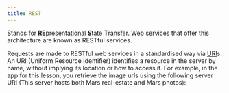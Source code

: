 ```yaml
---
title: REST
---
```


Stands for **RE**presentational **S**tate **T**ransfer. Web services that offer this architecture are known as RESTful services.

Requests are made to RESTful web services in a standardised way via [URI](https://en.wikipedia.org/wiki/Uniform_Resource_Identifier)s. An URI (Uniform Resource Identifier) identifies a resource in the server by name, without implying its location or how to access it. For example, in the app for this lesson, you retrieve the image urls using the following server URI (This server hosts both Mars real-estate and Mars photos):
